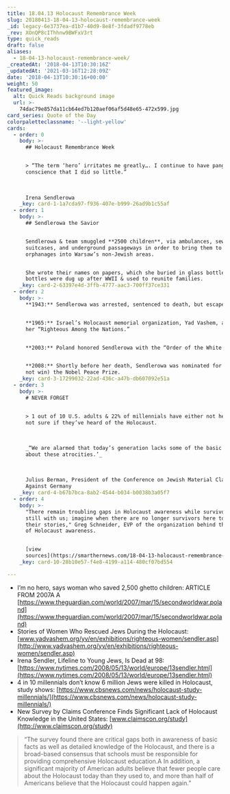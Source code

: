 ```yaml
---
title: 18.04.13 Holocaust Remembrance Week
slug: 20180413-18-04-13-holocaust-remembrance-week
_id: legacy-6e3737ea-d1b7-40d9-8e8f-3fdadf9778eb
_rev: XOnQP8cIThhnw9BWFxV3rt
type: quick_reads
draft: false
aliases:
  - 18-04-13-holocaust-remembrance-week/
_createdAt: '2018-04-13T10:30:16Z'
_updatedAt: '2021-03-16T12:28:09Z'
date: '2018-04-13T10:30:16+00:00'
weight: 50
featured_image:
  alt: Quick Reads background image
  url: >-
    74dac79e857da11cb64ed7b120aef06af5d48e65-472x599.jpg
card_series: Quote of the Day
colorpaletteclassname: '--light-yellow'
cards:
  - order: 0
    body: >-
      ## Holocaust Remembrance Week


      > “The term ‘hero’ irritates me greatly…. I continue to have pangs of
      conscience that I did so little.”  
        
        
        
      Irena Sendlerowa
    _key: card-1-1a7cda97-f936-407e-b999-26ad9b1c55af
  - order: 1
    body: >-
      ## Sendlerowa the Savior


      Sendlerowa & team smuggled **2500 children**, via ambulances, sewer pipes,
      suitcases, and underground passageways in order to bring them to
      orphanages into Warsaw’s non-Jewish areas.


      She wrote their names on papers, which she buried in glass bottles.A The
      bottles were dug up after WWII & used to reunite families.
    _key: card-2-63397e4d-3ffb-4777-aac3-700ff37ce331
  - order: 2
    body: >-
      **1943:** Sendlerowa was arrested, sentenced to death, but escaped.


      **1965:** Israel’s Holocaust memorial organization, Yad Vashem, awarded
      her “Righteous Among the Nations.”


      **2003:** Poland honored Sendlerowa with the “Order of the White Eagle.”


      **2008:** Shortly before her death, Sendlerowa was nominated for (but did
      not win) the Nobel Peace Prize.
    _key: card-3-17299032-22ad-436c-a47b-db607092e51a
  - order: 3
    body: >-
      # NEVER FORGET


      > 1 out of 10 U.S. adults & 22% of millennials have either not heard of/
      not sure if they’ve heard of the Holocaust.  
        
        
        
      _“We are alarmed that today’s generation lacks some of the basic knowledge
      about these atrocities.’_  
        
        
        
      Julius Berman, President of the Conference on Jewish Material Claims
      Against Germany
    _key: card-4-b67b7bca-8ab2-4544-b034-b0038b3a05f7
  - order: 4
    body: >-
      "There remain troubling gaps in Holocaust awareness while survivors are
      still with us; imagine when there are no longer survivors here to tell
      their stories," Greg Schneider, EVP of the organization behind the study
      of Holocaust awareness.


      [view
      sources](https://smarthernews.com/18-04-13-holocaust-remembrance-week/)
    _key: card-10-28b10e57-f4e8-4199-a114-480cf07bd554

---
```

* I’m no hero, says woman who saved 2,500 ghetto children: ARTICLE FROM 2007A A [https://www.theguardian.com/world/2007/mar/15/secondworldwar.poland](https://www.theguardian.com/world/2007/mar/15/secondworldwar.poland)
* Stories of Women Who Rescued Jews During the Holocaust: [www.yadvashem.org/yv/en/exhibitions/righteous-women/sendler.asp](http://www.yadvashem.org/yv/en/exhibitions/righteous-women/sendler.asp)
* Irena Sendler, Lifeline to Young Jews, Is Dead at 98: [https://www.nytimes.com/2008/05/13/world/europe/13sendler.html](https://www.nytimes.com/2008/05/13/world/europe/13sendler.html)
* 4 in 10 millennials don’t know 6 million Jews were killed in Holocaust, study shows: [https://www.cbsnews.com/news/holocaust-study-millennials/](https://www.cbsnews.com/news/holocaust-study-millennials/)
* New Survey by Claims Conference Finds Significant Lack of Holocaust Knowledge in the United States: [www.claimscon.org/study](http://www.claimscon.org/study)

> “The survey found there are critical gaps both in awareness of basic facts as well as detailed knowledge of the Holocaust, and there is a broad-based consensus that schools must be responsible for providing comprehensive Holocaust education.A In addition, a significant majority of American adults believe that fewer people care about the Holocaust today than they used to, and more than half of Americans believe that the Holocaust could happen again.”